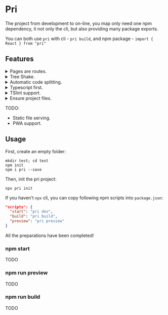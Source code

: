 # Pri

The project from development to on-line, you map only need one npm dependency, it not only the cli, but also providing many package exports.

You can both use `pri` with cli - `pri build`, and npm package - `import { React } from "pri"`

## Features

<details>
  <summary>Pages are routes.</summary>
  TODO
</details>

<details>
  <summary>Tree Shake.</summary>
  TODO
</details>

<details>
  <summary>Automatic code splitting.</summary>
  TODO
</details>

<details>
  <summary>Typescript first.</summary>
  TODO
</details>

<details>
  <summary>TSlint support.</summary>
  TODO
</details>

<details>
  <summary>Ensure project files.</summary>
  TODO
</details>

TODO:

- Static file serving.
- PWA support.

## Usage

First, create an empty folder:

```shell
mkdir test; cd test
npm init
npm i pri --save
```

Then, init the pri project:

```shell
npx pri init
```

If you haven't `npx` cli, you can copy following npm scripts into `package.json`:

```json
"scripts": {
  "start": "pri dev",
  "build": "pri build",
  "preview": "pri preview"
}
```

All the preparations have been completed!

### npm start

TODO

### npm run preview

TODO

### npm run build

TODO